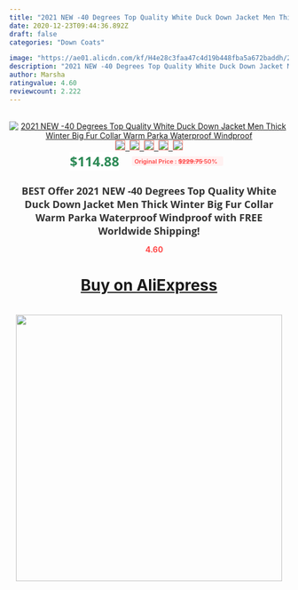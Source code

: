 ```yaml
---
title: "2021 NEW -40 Degrees Top Quality White Duck Down Jacket Men Thick Winter Big Fur Collar Warm Parka Waterproof Windproof"
date: 2020-12-23T09:44:36.892Z
draft: false
categories: "Down Coats"

image: "https://ae01.alicdn.com/kf/H4e28c3faa47c4d19b448fba5a672baddh/2021-NEW-40-Degrees-Top-Quality-White-Duck-Down-Jacket-Men-Thick-Winter-Big-Fur-Collar.jpg"
description: "2021 NEW -40 Degrees Top Quality White Duck Down Jacket Men Thick Winter Big Fur Collar Warm Parka Waterproof Windproof"
author: Marsha
ratingvalue: 4.60
reviewcount: 2.222
---
```

<br>
<div style="text-align: center;">
<a href="https://s.click.aliexpress.com/e/_AFSWjT" target="_blank" rel="nofollow noopener noreferrer"><img alt="2021 NEW -40 Degrees Top Quality White Duck Down Jacket Men Thick Winter Big Fur Collar Warm Parka Waterproof Windproof" class="magnifier-image" src="https://ae01.alicdn.com/kf/H4e28c3faa47c4d19b448fba5a672baddh/2021-NEW-40-Degrees-Top-Quality-White-Duck-Down-Jacket-Men-Thick-Winter-Big-Fur-Collar.jpg_640x640.jpg">
<br>
<img style="border:1px solid salmon" src="https://ae01.alicdn.com/kf/H4e28c3faa47c4d19b448fba5a672baddh/2021-NEW-40-Degrees-Top-Quality-White-Duck-Down-Jacket-Men-Thick-Winter-Big-Fur-Collar.jpg_120x120.jpg">&nbsp;&nbsp;<img style="border:1px solid salmon" src="https://ae01.alicdn.com/kf/Ha4db73932a8e47e1aa438f0d80b5e455e/2021-NEW-40-Degrees-Top-Quality-White-Duck-Down-Jacket-Men-Thick-Winter-Big-Fur-Collar.jpg_120x120.jpg">&nbsp;&nbsp;<img style="border:1px solid salmon" src="https://ae01.alicdn.com/kf/Hf719bb4ee90446a0be282f991e7c2740X/2021-NEW-40-Degrees-Top-Quality-White-Duck-Down-Jacket-Men-Thick-Winter-Big-Fur-Collar.jpg_120x120.jpg">&nbsp;&nbsp;<img style="border:1px solid salmon" src="https://ae01.alicdn.com/kf/Hec083135162a4f6897ae66d3d0716c63O/2021-NEW-40-Degrees-Top-Quality-White-Duck-Down-Jacket-Men-Thick-Winter-Big-Fur-Collar.jpg_120x120.jpg">&nbsp;&nbsp;<img style="border:1px solid salmon" src="https://ae01.alicdn.com/kf/Hd16b0e36e1a54c58accd1c973a4409e80/2021-NEW-40-Degrees-Top-Quality-White-Duck-Down-Jacket-Men-Thick-Winter-Big-Fur-Collar.jpg_120x120.jpg"></a></div><br0>
<div style="text-align: center;"><span style="background-color: white; border: 0px; box-sizing: border-box; color: seagreen; display: inline-block; font-family: &quot;open sans&quot; , &quot;arial&quot; , &quot;helvetica&quot; , sans-serif , &quot;heiti&quot;; font-size: 24px; font-stretch: inherit; font-weight: 700; line-height: inherit; margin: 0px 10px 0px 0px; padding: 0px; vertical-align: middle;">$114.88 </span>
<span style="background: rgb(255 , 241 , 241); border-radius: 3px; border: 0px; box-sizing: border-box; color: #ff4747; display: inline-block; font-family: inherit; font-size: 12px; font-stretch: inherit; font-style: inherit; font-variant: inherit; font-weight: 600; line-height: inherit; margin: 0px; padding: 2px 5px; transform: scale(0.9); vertical-align: middle;">Original Price : <b style="text-decoration: line-through;">$229.75 </b> 50%&nbsp;&nbsp;</span></div>
<h1 style="color: #333333; display: inline-block; font-family: &quot;open sans&quot; , &quot;arial&quot; , &quot;helvetica&quot; , sans-serif , &quot;heiti&quot;; font-size: 18px; font-stretch: inherit; font-weight: 700; text-align: center;">BEST Offer 2021 NEW -40 Degrees Top Quality White Duck Down Jacket Men Thick Winter Big Fur Collar Warm Parka Waterproof Windproof with FREE Worldwide Shipping!</h1>
<div style="color: #ff4747; text-align: center;">
<img src="https://4.bp.blogspot.com/-M0ZcTcb-5uY/XleCXlxnR4I/AAAAAAAAAEc/OrjgMkXV1oMQFaCRZj5HQwOCBcu3w1FegCPcBGAYYCw/s1600/star.png" style="height: 15px;">&nbsp;<b>4.60</b></div>
<div class="button_cont" align="center"><a class="buynow_a" href="https://s.click.aliexpress.com/e/_AFSWjT" target="_blank" rel="nofollow noopener noreferrer"><H1>Buy on AliExpress</H1></a></div><br>
<div class="separator" style="clear: both; text-align: center;">
<img src="https://lh3.googleusercontent.com/-pTy5HemUv9M/XlePHvY0dAI/AAAAAAAAAE4/0nX5iRUoIWY8eMW9Dpxeirr157OZliDIgCLcBGAsYHQ/s1600/badge.gif" width="480">
</div>
